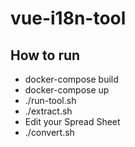 # vue-i18n-tool
## How to run
- docker-compose build
- docker-compose up
- ./run-tool.sh
- ./extract.sh
- Edit your Spread Sheet
- ./convert.sh
